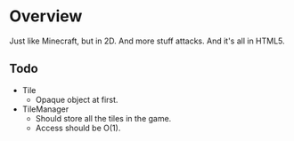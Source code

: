 # Overview #

Just like Minecraft, but in 2D. And more stuff attacks. And it's all in HTML5.

## Todo ##

  * Tile
	  * Opaque object at first.
  * TileManager
	  * Should store all the tiles in the game.
	  * Access should be O(1).